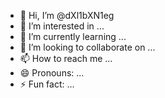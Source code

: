 - 👋 Hi, I’m @dXl1bXN1eg
- 👀 I’m interested in ...
- 🌱 I’m currently learning ...
- 💞️ I’m looking to collaborate on ...
- 📫 How to reach me ...
- 😄 Pronouns: ...
- ⚡ Fun fact: ...

<!---
dXl1bXN1eg/dXl1bXN1eg is a ✨ special ✨ repository because its `README.md` (this file) appears on your GitHub profile.
You can click the Preview link to take a look at your changes.
--->

